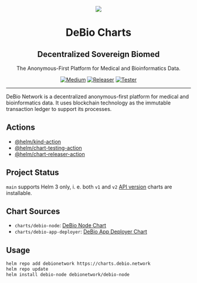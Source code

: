 <div align="center">
<img src="https://avatars.githubusercontent.com/u/76637246?s=200&v=4">
</div>

<div align="Center">
<h1> DeBio Charts</h1>
<h2> Decentralized Sovereign Biomed </h2>
The Anonymous-First Platform for Medical and Bioinformatics Data.

<br>

[![Medium](https://img.shields.io/badge/Medium-DeBio-brightgreen?logo=medium)](https://medium.com/@debionetwork.blog)
[![Releaser](https://github.com/debionetwork/debio-charts/actions/workflows/releaser.yaml/badge.svg)](https://github.com/debionetwork/debio-charts/actions/workflows/releaser.yaml)
[![Tester](https://github.com/debionetwork/debio-charts/actions/workflows/tester.yaml/badge.svg)](https://github.com/debionetwork/debio-charts/actions/workflows/tester.yaml)

</div>

---

DeBio Network is a decentralized anonymous-first platform for medical and bioinformatics data. It uses blockchain technology as the immutable transaction ledger to support its processes.

## Actions

* [@helm/kind-action](https://github.com/helm/kind-action)
* [@helm/chart-testing-action](https://github.com/helm/chart-testing-action)
* [@helm/chart-releaser-action](https://github.com/helm/chart-releaser-action)

## Project Status

`main` supports Helm 3 only, i. e. both `v1` and `v2` [API version](https://helm.sh/docs/topics/charts/#the-apiversion-field) charts are installable.

## Chart Sources

* `charts/debio-node`: [DeBio Node Chart](./charts/debio-node)
* `charts/debio-app-deployer`: [DeBio App Deployer Chart](./charts/debio-app-deployer)

## Usage

```bash
helm repo add debionetwork https://charts.debio.network
helm repo update
helm install debio-node debionetwork/debio-node
```
